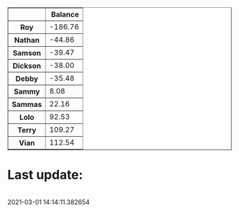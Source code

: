 <table border="1" class="dataframe">
  <thead>
    <tr style="text-align: right;">
      <th></th>
      <th>Balance</th>
    </tr>
  </thead>
  <tbody>
    <tr>
      <th>Roy</th>
      <td>-186.76</td>
    </tr>
    <tr>
      <th>Nathan</th>
      <td>-44.86</td>
    </tr>
    <tr>
      <th>Samson</th>
      <td>-39.47</td>
    </tr>
    <tr>
      <th>Dickson</th>
      <td>-38.00</td>
    </tr>
    <tr>
      <th>Debby</th>
      <td>-35.48</td>
    </tr>
    <tr>
      <th>Sammy</th>
      <td>8.08</td>
    </tr>
    <tr>
      <th>Sammas</th>
      <td>22.16</td>
    </tr>
    <tr>
      <th>Lolo</th>
      <td>92.53</td>
    </tr>
    <tr>
      <th>Terry</th>
      <td>109.27</td>
    </tr>
    <tr>
      <th>Vian</th>
      <td>112.54</td>
    </tr>
  </tbody>
</table><H1>Last update:</h1><br>2021-03-01 14:14:11.382654
